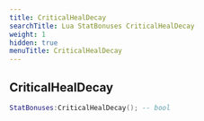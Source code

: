 ```yaml
---
title: CriticalHealDecay
searchTitle: Lua StatBonuses CriticalHealDecay
weight: 1
hidden: true
menuTitle: CriticalHealDecay
---
```

## CriticalHealDecay
```lua
StatBonuses:CriticalHealDecay(); -- bool
```